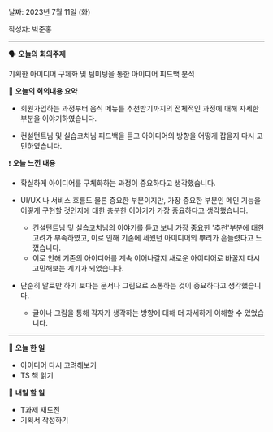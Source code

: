 날짜: 2023년 7월 11일 (화)

작성자: 박준홍

---

<aside>

🗣 **오늘의 회의주제**

</aside>

기획한 아이디어 구체화 및 팀미팅을 통한 아이디어 피드백 분석

<aside>

🎢 **오늘의 회의내용 요약**

</aside>

- 회원가입하는 과정부터 음식 메뉴를 추천받기까지의 전체적인 과정에 대해 자세한 부분을 이야기하였습니다.

- 컨설턴트님 및 실습코치님 피드백을 듣고 아이디어의 방향을 어떻게 잡을지 다시 고민하였습니다.

<aside>

❗ **오늘 느낀 내용**

</aside>

- 확실하게 아이디어를 구체화하는 과정이 중요하다고 생각했습니다.

- UI/UX 나 서비스 흐름도 물론 중요한 부분이지만, 가장 중요한 부분인 메인 기능을 어떻게 구현할 것인지에 대한 충분한 이야기가 가장 중요하다고 생각했습니다.
  - 컨설턴트님 및 실습코치님의 이야기를 듣고 보니 가장 중요한 '추천'부분에 대한 고려가 부족하였고, 이로 인해 기존에 세웠던 아이디어의 뿌리가 흔들렸다고 느꼈습니다.
  - 이로 인해 기존의 아이디어를 계속 이어나갈지 새로운 아이디어로 바꿀지 다시 고민해보는 계기가 되었습니다.

- 단순히 말로만 하기 보다는 문서나 그림으로 소통하는 것이 중요하다고 생각했습니다.
  - 글이나 그림을 통해 각자가 생각하는 방향에 대해 더 자세하게 이해할 수 있었습니다.


---

<aside>

🎵 **오늘 한 일**

</aside>

- 아이디어 다시 고려해보기
- TS 책 읽기

<aside>

🥊 **내일 할 일**

</aside>

- T과제 재도전
- 기획서 작성하기
